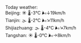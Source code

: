 Today weather:  
Beijing: ☀️ 🌡️-3°C 🌬️↓19km/h  
Tianjin: 🌫  🌡️-2°C 🌬️↘11km/h  
Shijiazhuang: 🌫  🌡️-4°C 🌬️↘7km/h  
Tangshan: ☀️ 🌡️-0°C 🌬️→8km/h  
